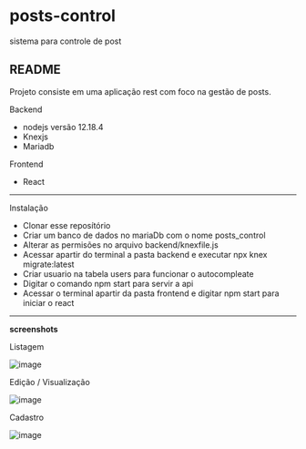 # posts-control
sistema para controle de post

## README

Projeto consiste em uma aplicação rest com foco na gestão de posts. 

Backend 

- nodejs versão 12.18.4
- Knexjs
- Mariadb

Frontend

- React

---
Instalação 
- Clonar esse reposítório
- Criar um banco de dados no mariaDb com o nome posts_control 
- Alterar as permisões no arquivo backend/knexfile.js
- Acessar apartir do terminal a pasta backend e executar npx knex migrate:latest
- Criar usuario na tabela users para funcionar o autocompleate
- Digitar o comando npm start para servir a api
- Acessar o terminal apartir da pasta frontend e digitar npm start para iniciar o react


---

**screenshots**

Listagem

![image](https://user-images.githubusercontent.com/28165202/154173655-1c191387-fef6-420e-bc19-de5a90f64f54.png)


Edição / Visualização

![image](https://user-images.githubusercontent.com/28165202/154173560-1894075f-11d3-4083-9e3e-50c1933898ea.png)


Cadastro

![image](https://user-images.githubusercontent.com/28165202/154173462-2322f543-5bd5-4ea2-9f46-9661b094372c.png)

